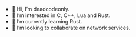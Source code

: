 - 👋 Hi, I’m deadcodeonly.
- 👀 I’m interested in C, C++, Lua and Rust.
- 🌱 I’m currently learning Rust.
- 💞️ I’m looking to collaborate on network services.

